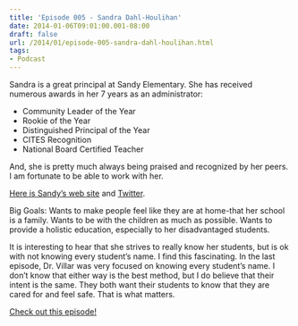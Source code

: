 ```yaml
---
title: 'Episode 005 - Sandra Dahl-Houlihan'
date: 2014-01-06T09:01:00.001-08:00
draft: false
url: /2014/01/episode-005-sandra-dahl-houlihan.html
tags: 
- Podcast
---
```


  

Sandra is a great principal at Sandy Elementary. She has received numerous awards in her 7 years as an administrator:

*   Community Leader of the Year 
*   Rookie of the Year 
*   Distinguished Principal of the Year 
*   CITES Recognition 
*   National Board Certified Teacher

And, she is pretty much always being praised and recognized by her peers. I am fortunate to be able to work with her.

[Here is Sandy’s web site](http://sandy.canyonsdistrict.org) and [Twitter](https://twitter.com/SandyElementary).

Big Goals: Wants to make people feel like they are at home-that her school is a family. Wants to be with the children as much as possible. Wants to provide a holistic education, especially to her disadvantaged students.

It is interesting to hear that she strives to really know her students, but is ok with not knowing every student’s name. I find this fascinating. In the last episode, Dr. Villar was very focused on knowing every student’s name. I don’t know that either way is the best method, but I do believe that their intent is the same. They both want their students to know that they are cared for and feel safe. That is what matters.

  

[Check out this episode!](http://directory.libsyn.com/episode/index/id/2611540)